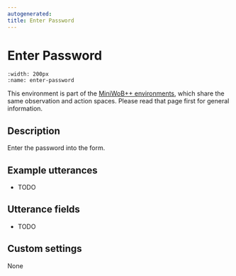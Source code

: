 ```yaml
---
autogenerated:
title: Enter Password
---
```


# Enter Password

```{figure} ../../_static/videos/miniwob/enter-password.gif 
:width: 200px
:name: enter-password
```

This environment is part of the <a href='..'>MiniWoB++ environments</a>, which share the same observation and action spaces. Please read that page first for general information.

## Description

Enter the password into the form.

## Example utterances

* TODO

## Utterance fields

* TODO

## Custom settings

None
